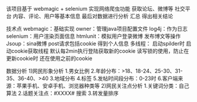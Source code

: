 该项目基于 webmagic + selenium 实现网络爬虫功能
	获取论坛、微博等 社交平台 内容、评论、用户等基本信息
	最后对数据进行分析 汇总 得出相关结论
	
技术点
	webmagic：基础实现
	owner：管理java项目配置文件
	log4j：作为日志
	selenium：用户渲染页面信息
	htmlunit：模拟用户登录微博 发布博文等操作
	Jsoup：sina微博 post请求包括cookie 得到个人信息
	多线程：
		启动spilder时 启动cookie获取线程 默认每2min执行登陆获取新的cookie
		读写锁的使用，防止在更新cookie时 还在使用之前的cookie
	
数据分析
	1)网民形象分析
		1.男女比例
		2.年龄分布：>18、18-24、25-30、31-35、36-40、>40
		3.地域分布
		4.标签
		5.发帖时间段分布：0-23时
		6.客户端来源：苹果手机、安卓手机、浏览器种类等
	2)网民关注点分析
		1.关键词分类：自己算法
		2.话题关注点：#XXXX# 搜索
		3.转发量排序	
	